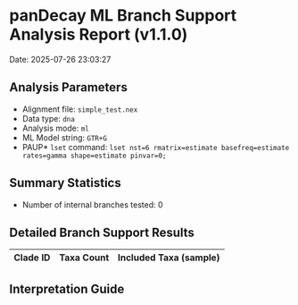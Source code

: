 # panDecay ML Branch Support Analysis Report (v1.1.0)

Date: 2025-07-26 23:03:27

## Analysis Parameters

- Alignment file: `simple_test.nex`
- Data type: `dna`
- Analysis mode: `ml`
- ML Model string: `GTR+G`
- PAUP* `lset` command: `lset nst=6 rmatrix=estimate basefreq=estimate rates=gamma shape=estimate pinvar=0;`

## Summary Statistics

- Number of internal branches tested: 0

## Detailed Branch Support Results

| Clade ID | Taxa Count | Included Taxa (sample) |
|----------|------------ |--------------------------|

## Interpretation Guide

